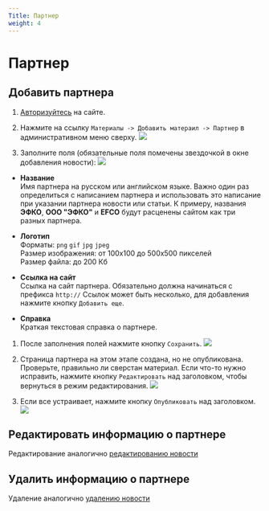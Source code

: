 ```yaml
---
Title: Партнер
weight: 4
---
```


# Партнер

## Добавить партнера

1. [Авторизуйтесь](../auth) на сайте.

1. Нажмите на ссылку `Материалы -> Добавить матераил -> Партнер` в административном меню сверху.
   ![](../img/create_partner_link.png)

1. Заполните поля (обязательные поля помечены звездочкой в окне добавления новости): 
   ![](../img/partner_fields.png)

  - **Название**  
    Имя партнера на русском или английском языке. Важно один раз определиться с написанием партнера и использовать это написание при указании партнера новости или статьи. К примеру, названия **ЭФКО**, **ООО "ЭФКО"** и **EFCO** будут расценены сайтом как три разных партнера.

  - **Логотип**  
    Форматы: `png` `gif` `jpg` `jpeg`  
    Размер изображения: от 100x100 до 500x500 пикселей  
    Размер файла: до 200 Кб    

  - **Ссылка на сайт**  
    Ссылка на сайт партнера. Обязательно должна начинаться с префикса `http://` Ссылок может быть несколько, для добавления нажмите кнопку `Добавить еще`.
  
  - **Справка**  
    Краткая текстовая справка о партнере.
  
    
1. После заполнения полей нажмите кнопку `Сохранить`. ![](../img/save_content_button.png)

1. Страница партнера на этом этапе создана, но не опубликована. Проверьте, правильно ли сверстан материал. Если что-то нужно исправить, нажмите кнопку `Редактировать` над заголовком, чтобы вернуться в режим редактирования.
    ![](../img/partner_edit.png)

1. Если все устраивает, нажмите кнопку `Опубликовать` над заголовком.
    ![](../img/partner_publish.png)


## Редактировать информацию о партнере

Редактирование аналогично [редактированию новости](../news#отредактировать-новость)


## Удалить информацию о партнере

Удаление аналогично [удалению новости](../news#удалить-новость)
